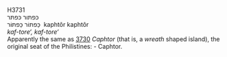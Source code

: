 <body>
  <p>H3731<br>  כּפתּור    כּפתּר  <br> כַּפתּּוֹר  כַּפתּּוֹר  ‎  kaphtôr  kaphtôr  <br><i>kaf-tore‘,</i> <i>kaf-tore‘ </i><br>Apparently the same as <a href="h3730.htm">3730</a>  <i>Caphtor</i> (that is, a <i>wreath</i> shaped island), the original seat of the Philistines: - Caphtor.<br></p>
 </body>